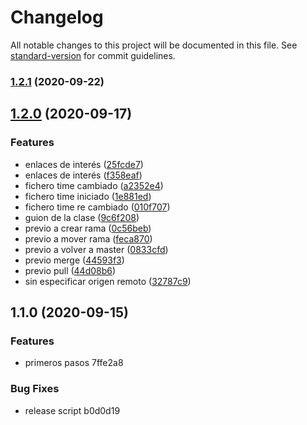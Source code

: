 # Changelog

All notable changes to this project will be documented in this file. See [standard-version](https://github.com/conventional-changelog/standard-version) for commit guidelines.

### [1.2.1](https://github.com/LabsAdemy/improving/compare/v1.2.0...v1.2.1) (2020-09-22)

## [1.2.0](https://github.com/LabsAdemy/improving/compare/v1.1.0...v1.2.0) (2020-09-17)


### Features

* enlaces de interés ([25fcde7](https://github.com/LabsAdemy/improving/commit/25fcde7ed1874067dde3658452bd16fad634e9e1))
* enlaces de interés ([f358eaf](https://github.com/LabsAdemy/improving/commit/f358eaf21c8c906e1f84560bc29755283ad6eb96))
* fichero time cambiado ([a2352e4](https://github.com/LabsAdemy/improving/commit/a2352e4f4d48b73958ca687c6f4289a87fc58d22))
* fichero time iniciado ([1e881ed](https://github.com/LabsAdemy/improving/commit/1e881ed0018e9b0268d196bd164cfcc0d1b81b71))
* fichero time re cambiado ([010f707](https://github.com/LabsAdemy/improving/commit/010f7072a66be8b55d20e5f529696a426784a279))
* guion de la clase ([9c6f208](https://github.com/LabsAdemy/improving/commit/9c6f208651d662d54645bc5d6833425401a558b6))
* previo a crear rama ([0c56beb](https://github.com/LabsAdemy/improving/commit/0c56beb83f370e421c22aaacacdbae024ba6a776))
* previo a mover rama ([feca870](https://github.com/LabsAdemy/improving/commit/feca87039d867bd2f364a2996793c4f999d41364))
* previo a volver a master ([0833cfd](https://github.com/LabsAdemy/improving/commit/0833cfd7446a7c146df8b03131f7ac51d102742b))
* previo merge ([44593f3](https://github.com/LabsAdemy/improving/commit/44593f3fe7483fca8eb7ac5bb5eb9c0132760db8))
* previo pull ([44d08b6](https://github.com/LabsAdemy/improving/commit/44d08b60d68a5aa3f76dc8267f749329c78615a4))
* sin especificar origen remoto ([32787c9](https://github.com/LabsAdemy/improving/commit/32787c90fc5ae04c935c8db94be0e1059a76fc74))

## 1.1.0 (2020-09-15)


### Features

* primeros pasos 7ffe2a8


### Bug Fixes

* release script b0d0d19
